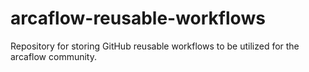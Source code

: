 # arcaflow-reusable-workflows
Repository for storing GitHub reusable workflows to be utilized for the arcaflow community.
